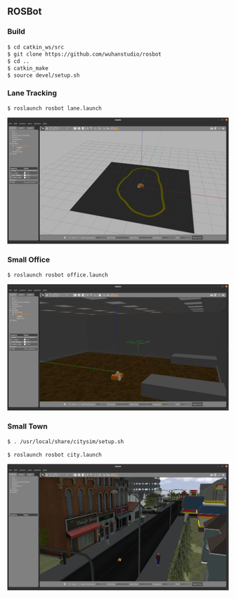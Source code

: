 ## ROSBot

### Build

```
$ cd catkin_ws/src
$ git clone https://github.com/wuhanstudio/rosbot
$ cd ..
$ catkin_make
$ source devel/setup.sh
```

### Lane Tracking

```
$ roslaunch rosbot lane.launch
```

![](docs/lane.png)

### Small Office

```
$ roslaunch rosbot office.launch
```

![](docs/office.png)

### Small Town

```
$ . /usr/local/share/citysim/setup.sh
```

```
$ roslaunch rosbot city.launch
```

![](docs/city.png)